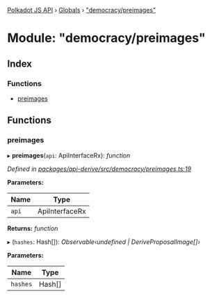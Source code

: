 [Polkadot JS API](../README.md) › [Globals](../globals.md) › ["democracy/preimages"](_democracy_preimages_.md)

# Module: "democracy/preimages"

## Index

### Functions

* [preimages](_democracy_preimages_.md#preimages)

## Functions

###  preimages

▸ **preimages**(`api`: ApiInterfaceRx): *function*

*Defined in [packages/api-derive/src/democracy/preimages.ts:19](https://github.com/polkadot-js/api/blob/d8d008108d/packages/api-derive/src/democracy/preimages.ts#L19)*

**Parameters:**

Name | Type |
------ | ------ |
`api` | ApiInterfaceRx |

**Returns:** *function*

▸ (`hashes`: Hash[]): *Observable‹undefined | DeriveProposalImage[]›*

**Parameters:**

Name | Type |
------ | ------ |
`hashes` | Hash[] |
